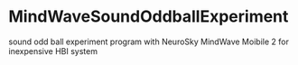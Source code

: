 # MindWaveSoundOddballExperiment
sound odd ball experiment program with NeuroSky MindWave Moibile 2 for inexpensive HBI system
